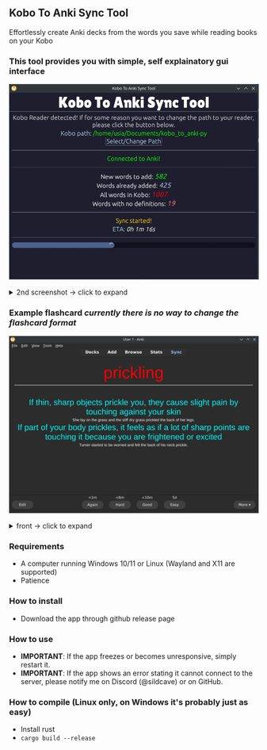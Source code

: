 ## Kobo To Anki Sync Tool
 Effortlessly create Anki decks from the words you save while reading books on your Kobo

### This tool provides you with simple, self explainatory gui interface
![This is an alt text.](https://raw.githubusercontent.com/SildCave/kobo-to-anki/refs/heads/main/screenshots/s1.png
 "GUI")

<details>
<summary>2nd screenshot -> click to expand</summary>
<IMG src="https://github.com/SildCave/kobo-to-anki/blob/main/screenshots/s2.png?raw=true"  alt="image.png"/>
</details>

### Example flashcard _currently there is no way to change the flashcard format_
![This is an alt text.](https://github.com/SildCave/kobo-to-anki/blob/main/screenshots/s4.png?raw=true
 "FLASHCARD")
 
<details>
<summary>front -> click to expand</summary>
<IMG src="https://github.com/SildCave/kobo-to-anki/blob/main/screenshots/s3.png?raw=true"  alt="image.png"/>
</details>

 
### Requirements
 - A computer running Windows 10/11 or Linux (Wayland and X11 are supported)
 - Patience

### How to install
 - Download the app through github release page

### How to use
- **IMPORTANT**: If the app freezes or becomes unresponsive, simply restart it.
- **IMPORTANT**: If the app shows an error stating it cannot connect to the server, please notify me on Discord (@sildcave) or on GitHub.

### How to compile (Linux only, on Windows it's probably just as easy)
 - Install rust
 - `cargo build --release`
